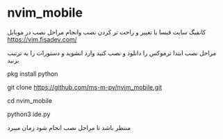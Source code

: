 # nvim_mobile
کانفیگ سایت فیسا با تغییر و راحت تر کردن نصب وانجام مراحل نصب در موبایل
https://vim.fisadev.com/
 
 مراحل نصب 
ابتدا ترموکس را دانلود و نصب کنید وارد انشوید و دستورات را به ترتیب بزنید

pkg install python

git clone https://github.com/ms-m-py/nvim_mobile.git

cd nvim_mobile

python3 ide.py

منتظر باشد تا مراحل نصب انجام شود  زمان میبرد
